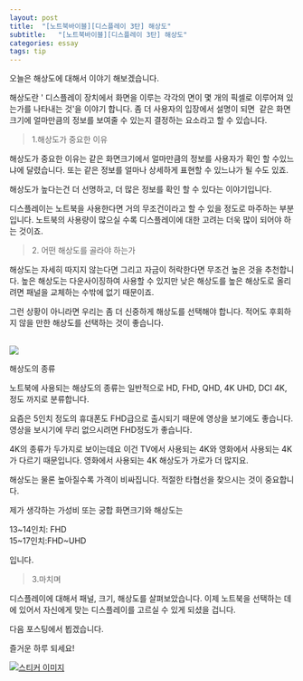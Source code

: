 ```yaml
---
layout: post
title:  "[노트북바이블][디스플레이 3탄] 해상도"
subtitle:   "[노트북바이블][디스플레이 3탄] 해상도"
categories: essay
tags: tip
---
```
















  오늘은 해상도에 대해서 이야기 해보겠습니다.   

   해상도란 '    디스플레이 장치에서 화면을 이루는 각각의 면이 몇 개의 픽셀로 이루어져 있는가를 나타내는 것'을 이야기 합니다. 좀 더 사용자의 입장에서 설명이 되면    같은 화면크기에 얼마만큼의 정보를 보여줄 수 있는지 결정하는 요소라고 할 수 있습니다.     



























> 1.해상도가 중요한 이유

























 해상도가 중요한 이유는 같은 화면크기에서 얼마만큼의 정보를 사용자가 확인 할 수있느냐에 달렸습니다. 또는 같은 정보를 얼마나 상세하게 표현할 수 있느냐가 될 수도 있죠.  

  해상도가 높다는건 더 선명하고, 더 많은 정보를 확인 할 수 있다는 이야기입니다.    



























 디스플레이는 노트북을 사용한다면 거의 무조건이라고 할 수 있을 정도로 마주하는 부분입니다. 노트북의 사용량이 많으실 수록 디스플레이에 대한 고려는 더욱 많이 되어야 하는 것이죠.  


























> 2\. 어떤 해상도를 골라야 하는가

























 해상도는 자세히 따지지 않는다면 그리고 자금이 허락한다면 무조건 높은 것을 추천합니다. 높은 해상도는 다운사이징하여 사용할 수 있지만 낮은 해상도를 높은 해상도로 올리려면 패널을 교체하는 수밖에 없기 때문이죠.  

  그런 상황이 아니라면 우리는 좀 더 신중하게 해상도를 선택해야 합니다. 적어도 후회하지 않을 만한 해상도를 선택하는 것이 좋습니다.  
   



















 [![](http://postfiles15.naver.net/20160329_190/zooqzqz_1459237086010R4xiE_JPEG/160211-%C7%D8%BB%F3%B5%B5.jpg?type=w773)](#)



  해상도의 종류  























 노트북에 사용되는 해상도의 종류는 일반적으로 HD, FHD, QHD, 4K UHD, DCI 4K, 정도 까지로 분류합니다.   

  요즘은 5인치 정도의 휴대폰도 FHD급으로 출시되기 때문에 영상을 보기에도 좋습니다. 영상을 보시기에 무리 없으시려면 FHD정도가 좋습니다.  

  4K의 종류가 두가지로 보이는데요 이건 TV에서 사용되는 4K와 영화에서 사용되는 4K가 다르기 때문입니다. 영화에서 사용되는 4K 해상도가 가로가 더 많지요.  

  해상도는 물론 높아질수록 가격이 비싸집니다. 적절한 타협선을 찾으시는 것이 중요합니다.  

  제가 생각하는 가성비 또는 궁합 화면크기와 해상도는   

  13~14인치: FHD  
  15~17인치:FHD~UHD  

  입니다.

























> 3.마치며

























 디스플레이에 대해서 패널, 크기, 해상도를 살펴보았습니다. 이제 노트북을 선택하는 데에 있어서 자신에게 맞는 디스플레이를 고르실 수 있게 되셨을 겁니다.   

  다음 포스팅에서 뵙겠습니다.  

  즐거운 하루 되세요!





















 [![스티커 이미지](http://gfmarket.phinf.naver.net/line_characters_in_love/original_31.png?type=p50_50)](#)  
